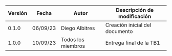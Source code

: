 | **Versión** | **Fecha** | **Autor**          | **Descripción de modificación** |
| ----------- | --------- | ------------------ | ------------------------------- |
| 0.1.0       | 06/09/23  | Diego Albitres     | Creación inicial del documento  |
| 1.0.0       | 10/09/23  | Todos los miembros | Entrega final de la TB1         |
